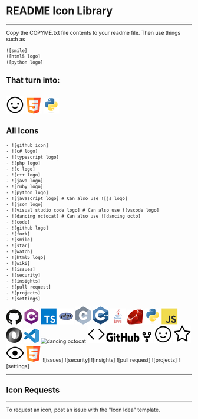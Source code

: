 # README Icon Library
------
Copy the COPYME.txt file contents to your readme file. Then use things such as
```
![smile]
![html5 logo]
![python logo]
```

That turn into:
------
![smile]
![html5 logo]
![python logo]
------

## All Icons
```
- ![github icon]
- ![c# logo]
- ![typescript logo]
- ![php logo]
- ![c logo]
- ![c++ logo]
- ![java logo]
- ![ruby logo]
- ![python logo]
- ![javascript logo] # Can also use ![js logo]
- ![json logo]
- ![visual studio code logo] # Can also use ![vscode logo]
- ![dancing octocat] # Can also use ![dancing octo]
- ![code]
- ![github logo]
- ![fork]
- ![smile]
- ![star]
- ![watch]
- ![html5 logo]
- ![wiki]
- ![issues]
- ![security]
- ![insights]
- ![pull request]
- ![projects]
- ![settings]
```
![github icon]
![c# logo]
![typescript logo]
![php logo]
![c logo]
![c++ logo]
![java logo]
![ruby logo]
![python logo]
![javascript logo]
![json logo]
![visual studio code logo]
![dancing octocat]
![code]
![github logo]
![fork]
![smile]
![star]
![watch]
![html5 logo]
![issues]
![security]
![insights]
![pull request]
![projects]
![settings]

------
## Icon Requests
------
To request an icon, post an issue with the "Icon Idea" template.














[github icon]: https://github.com/BlueFalconHD/README-icon-library/blob/main/assets/github-icon-1%20(1).svg "GitHub Icon"
[c# logo]: https://github.com/BlueFalconHD/README-icon-library/blob/main/assets/c%23.svg "C# Logo"
[typescript logo]: https://github.com/BlueFalconHD/README-icon-library/blob/main/assets/typescript%20(1)%20(2).svg "TypeScript Logo"
[php logo]: https://github.com/BlueFalconHD/README-icon-library/blob/main/assets/php.svg "PHP Logo"
[c logo]: https://github.com/BlueFalconHD/README-icon-library/blob/main/assets/c.svg "C Logo"
[c++ logo]: https://github.com/BlueFalconHD/README-icon-library/blob/main/assets/cplusplus.svg "C++ Logo"
[java logo]: https://github.com/BlueFalconHD/README-icon-library/blob/main/assets/java.svg "Java Logo"
[ruby logo]: https://github.com/BlueFalconHD/README-icon-library/blob/main/assets/ruby.svg "Ruby Logo"
[python logo]: https://github.com/BlueFalconHD/README-icon-library/blob/main/assets/python%20(1).svg "Python Logo"
[js logo]: https://github.com/BlueFalconHD/README-icon-library/blob/main/assets/logo-javascript.svg "JavaScript Logo"
[javascript logo]: https://github.com/BlueFalconHD/README-icon-library/blob/main/assets/logo-javascript.svg "JavaScript Logo"
[json logo]: https://github.com/BlueFalconHD/README-icon-library/blob/main/assets/json.svg "JSON Logo"
[visual studio code logo]: https://github.com/BlueFalconHD/README-icon-library/blob/main/assets/visual-studio-code-1.svg "VSCode Logo"
[vscode logo]: https://github.com/BlueFalconHD/README-icon-library/blob/main/assets/visual-studio-code-1.svg "VSCode Logo"
[dancing octo]: https://github.com/BlueFalconHD/Test/blob/main/assets/46896184-b679fc80-ce30-11e8-88bf-921e9b788f7c.gif "Dancing Octo!"
[dancing octocat]: https://github.com/BlueFalconHD/Test/blob/main/assets/46896184-b679fc80-ce30-11e8-88bf-921e9b788f7c.gif "Dancing Octo!"
[code]: https://raw.githubusercontent.com/primer/octicons/89a79bfb343fb527e13a8338896b45d75503d25b/icons/code-24.svg "Code"
[github logo]: https://raw.githubusercontent.com/primer/octicons/89a79bfb343fb527e13a8338896b45d75503d25b/icons/logo-github-16.svg "GitHub"
[fork]: https://raw.githubusercontent.com/primer/octicons/89a79bfb343fb527e13a8338896b45d75503d25b/icons/repo-forked-16.svg "Fork"
[smile]: https://raw.githubusercontent.com/primer/octicons/89a79bfb343fb527e13a8338896b45d75503d25b/icons/smiley-24.svg "Smiley"
[star]: https://raw.githubusercontent.com/primer/octicons/89a79bfb343fb527e13a8338896b45d75503d25b/icons/star-24.svg "Star"
[watch]: https://github.com/BlueFalconHD/README-icon-library/blob/main/assets/eye-24.svg "Watch"
[html5 logo]: https://raw.githubusercontent.com/BlueFalconHD/README-icon-library/6662864e9fdc60d67e52329c46ce9083ab074333/assets/html5%20(1).svg "HTML 5"
